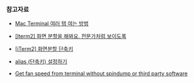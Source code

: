 ### 참고자료

- [Mac Terminal 여러 탭 여는 방법](https://wakestand.tistory.com/821)
- [[Iterm2] 화면 분할을 해봐요. 전문가처럼 보이도록](https://yoonandro.tistory.com/101)
- [[iTerm2] 화면분할 단축키](https://peterica.tistory.com/49)
- [alias (단축키) 설정하기](https://kyounghwan01.github.io/blog/etc/terminal-alias/)

- [Get fan speed from terminal without spindump or third party software](https://apple.stackexchange.com/questions/304949/get-fan-speed-from-terminal-without-spindump-or-third-party-software)
